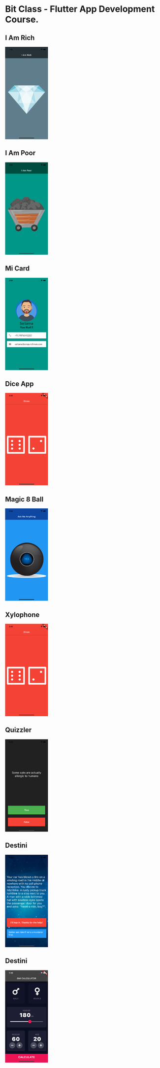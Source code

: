 # Bit Class - Flutter App Development Course.

## I Am Rich

<a target="_blank" href="https://github.com/vabym8/Bit_Class_Flutter/tree/master/i_am_rich"></a>

<img src="i_am_rich/screenshots/screenshot_001.png" style='height: 300px'>  


## I Am Poor

<a target="_blank" href="https://github.com/vabym8/Bit_Class_Flutter/tree/master/i_am_poor"></a>

<img src="i_am_poor/screenshots/screenshot_001.png" style='height: 300px'>

## Mi Card

<a target="_blank" href="https://github.com/vabym8/Bit_Class_Flutter/tree/master/mi_card"></a>

<img src="mi_card/screenshots/screenshot_001.png" style='height: 300px'>

## Dice App

<a target="_blank" href="https://github.com/vabym8/Bit_Class_Flutter/tree/master/dice_app"></a>

<img src="dice_app/screenshots/screenshot_001.png" style='height: 300px'>

## Magic 8 Ball

<a target="_blank" href="https://github.com/vabym8/Bit_Class_Flutter/tree/master/magic_8_ball"></a>

<img src="magic_8_ball/screenshots/screenshot_001.png" style='height: 300px'>

## Xylophone

<a target="_blank" href="https://github.com/vabym8/Bit_Class_Flutter/tree/master/xylophone"></a>

<img src="xylophone/screenshots/screenshot_001.png" style='height: 300px'>

## Quizzler

<a target="_blank" href="https://github.com/vabym8/Bit_Class_Flutter/tree/master/quizzler"></a>

<img src="quizzler/screenshots/screenshot_001.png" style='height: 300px'>

## Destini

<a target="_blank" href="https://github.com/vabym8/Bit_Class_Flutter/tree/master/destini"></a>

<img src="destini/screenshots/screenshot_001.png" style='height: 300px'>

## Destini

<a target="_blank" href="https://github.com/vabym8/Bit_Class_Flutter/tree/master/bmi_calculator"></a>

<img src="bmi_calculator/screenshots/screenshot_001.png" style='height: 300px'>
